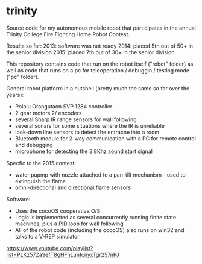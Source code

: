 trinity
=======

Source code for my autonomous mobile robot that participates in the annual Trinity College Fire Fighting Home Robot Contest.

Results so far:
2013: software was not ready
2014: placed 5th out of 50+ in the senior division
2015: placed 7th out of 30+ in the senior division

This repository contains code that run on the robot itself ("robot" folder) as well as code that runs on a pc for teleoperation / debuggin / testing mode ("pc" folder).


General robot platform in a nutshell (pretty much the same so far over the years):
* Pololu Orangutaon SVP 1284 controller
* 2 gear motors 2/ encoders
* several Sharp IR range sensors for wall following
* several sonars for some situations where the IR is unreliable
* look-down line sensors to detect the entracne into a room
* Bluetooth module for 2-way communication with a PC for remote control and debugging
* microphone for detecting the 3.8Khz sound start signal

Specfic to the 2015 contest:
* water pupmp with nozzle attached to a pan-tilt mechanism - used to extinguish the flame
* omni-directional and directional flame sensors

Software:
* Uses the cocoOS cooperative O/S
* Logic is implemented as several concurrently running finite state machines, plus a PID loop for wall following
* All of the robot code (including the cocoOS) also runs on win32 and talks to a V-REP simulator

https://www.youtube.com/playlist?list=PLKz57Za9efT8gHFnLunfcnyxTgr257nPJ


